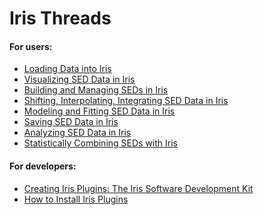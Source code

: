 # Iris Threads

#### For users:

  * [Loading Data into Iris][entry]
  * [Visualizing SED Data in Iris][plot]
  * [Building and Managing SEDs in Iris][importer]
  * [Shifting, Interpolating, Integrating SED Data in Iris][science]
  * [Modeling and Fitting SED Data in Iris][fit]
  * [Saving SED Data in Iris][save]
  * [Analyzing SED Data in Iris][analysis]
  * [Statistically Combining SEDs with Iris][sedstacker]

#### For developers:

  * [Creating Iris Plugins: The Iris Software Development Kit][sdk]
  * [How to Install Iris Plugins][plugin_manager]

  
<!-- threads -->
[sedstacker]: 		./science/sedstacker/index.html "SED Stacker"
[science]: 			./science/index.html "Shift, Interpolate, and Integrate"
[entry]: 			./entry/index.html "Loading SED Data into Iris"
[fit]: 				./fit/index.html "Modeling and Fiting SED Data"
[importer]: 		./importer/index.html "Building and Managing SEDs"
[plot]: 			./plot/index.html "Visualizing SED Data"
[analysis]: 		./analysis/index.html "Analyzing SED Data in Iris"
[save]: 			./save/index.html "Saving SED Data"
[sdk]: 				./sdk/index.html "Developing Plugins: the Iris Software Development Kit"
[plugin_manager]: 	./plugin_manager/index.html "Plugin Manager"